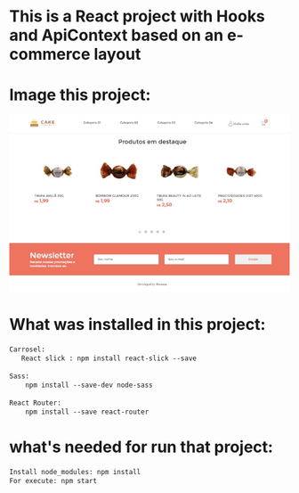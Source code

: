 # This is a React project with Hooks and ApiContext based on an e-commerce layout

# Image this project:

![Alt text](./front.jpg?raw=true "Initial")




# What was installed in this project: 
    Carrosel:
       React slick : npm install react-slick --save

    Sass: 
        npm install --save-dev node-sass

    React Router:
        npm install --save react-router




# what's needed for run that project:
    Install node_modules: npm install
    For execute: npm start


